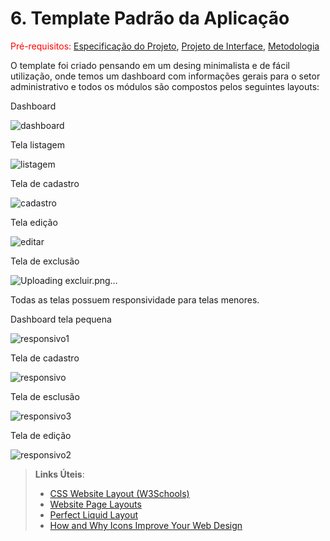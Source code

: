 # 6. Template Padrão da Aplicação

<span style="color:red">Pré-requisitos: <a href="2-Especificação do Projeto.md"> Especificação do Projeto</a></span>, <a href="3-Projeto de Interface.md"> Projeto de Interface</a>, <a href="4-Metodologia.md"> Metodologia</a>

O template foi criado pensando em um desing minimalista e de fácil utilização, onde temos um dashboard com informações gerais para o setor administrativo e todos os módulos são compostos pelos seguintes layouts:

Dashboard

![dashboard](https://github.com/ICEI-PUC-Minas-PMV-ADS/pmv-ads-2023-2-e2-proj-int-t3-pmv-ads-2023-2-e2-proj-web-t3-g1-cadastroDeProcessos/assets/126068378/cb0d4adb-5932-496f-94b5-30824674e0b8)

Tela listagem

![listagem](https://github.com/ICEI-PUC-Minas-PMV-ADS/pmv-ads-2023-2-e2-proj-int-t3-pmv-ads-2023-2-e2-proj-web-t3-g1-cadastroDeProcessos/assets/126068378/c3f3425e-60e0-4b5d-af6c-da30f810bae9)

Tela de cadastro

![cadastro](https://github.com/ICEI-PUC-Minas-PMV-ADS/pmv-ads-2023-2-e2-proj-int-t3-pmv-ads-2023-2-e2-proj-web-t3-g1-cadastroDeProcessos/assets/126068378/c7734a47-f1d6-4a35-8507-cddd6832f449)


Tela edição

![editar](https://github.com/ICEI-PUC-Minas-PMV-ADS/pmv-ads-2023-2-e2-proj-int-t3-pmv-ads-2023-2-e2-proj-web-t3-g1-cadastroDeProcessos/assets/126068378/e9764563-bc20-4f98-a503-3f6f50d20c85)

Tela de exclusão

![Uploading excluir.png…]()


Todas as telas possuem responsividade para telas menores.

Dashboard tela pequena

![responsivo1](https://github.com/ICEI-PUC-Minas-PMV-ADS/pmv-ads-2023-2-e2-proj-int-t3-pmv-ads-2023-2-e2-proj-web-t3-g1-cadastroDeProcessos/assets/126068378/4324c012-31ad-4300-a786-8a68fc3290d0)

Tela de cadastro 

![responsivo](https://github.com/ICEI-PUC-Minas-PMV-ADS/pmv-ads-2023-2-e2-proj-int-t3-pmv-ads-2023-2-e2-proj-web-t3-g1-cadastroDeProcessos/assets/126068378/942dd420-4f38-4b3b-bfc8-33fdc875e86f)

Tela de esclusão

![responsivo3](https://github.com/ICEI-PUC-Minas-PMV-ADS/pmv-ads-2023-2-e2-proj-int-t3-pmv-ads-2023-2-e2-proj-web-t3-g1-cadastroDeProcessos/assets/126068378/f1d91f99-0616-4c89-8d48-add04934019d)


Tela de edição

![responsivo2](https://github.com/ICEI-PUC-Minas-PMV-ADS/pmv-ads-2023-2-e2-proj-int-t3-pmv-ads-2023-2-e2-proj-web-t3-g1-cadastroDeProcessos/assets/126068378/98b1ee05-fb58-4843-b141-d383767f943d)


> **Links Úteis**:
>
> - [CSS Website Layout (W3Schools)](https://www.w3schools.com/css/css_website_layout.asp)
> - [Website Page Layouts](http://www.cellbiol.com/bioinformatics_web_development/chapter-3-your-first-web-page-learning-html-and-css/website-page-layouts/)
> - [Perfect Liquid Layout](https://matthewjamestaylor.com/perfect-liquid-layouts)
> - [How and Why Icons Improve Your Web Design](https://usabilla.com/blog/how-and-why-icons-improve-you-web-design/)
